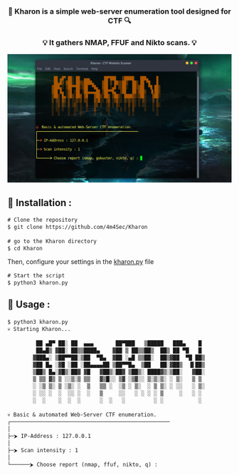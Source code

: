 <div align="center">
    <h3>🔎 Kharon is a simple web-server enumeration tool designed for CTF 🔍</h3>
    <h3>💡 It gathers NMAP, FFUF and Nikto scans. 💡</h3>
    <img src="https://github.com/4m4Sec/Kharon/blob/main/images/shell.png">
</div>

## 📌 Installation :
```console
# Clone the repository
$ git clone https://github.com/4m4Sec/Kharon

# go to the Kharon directory
$ cd Kharon
```  
  
Then, configure your settings in the <a href="https://github.com/4m4Sec/Kharon/blob/main/kharon.py">kharon.py</a> file  
  
```
# Start the script 
$ python3 kharon.py
```

## 📌 Usage :
```console
$ python3 kharon.py
💀 Starting Kharon...

         ██ ▄█▀ ██░ ██  ▄▄▄       ██▀███   ▒█████   ███▄    █ 
         ██▄█▒ ▓██░ ██▒▒████▄    ▓██ ▒ ██▒▒██▒  ██▒ ██ ▀█   █ 
        ▓███▄░ ▒██▀▀██░▒██  ▀█▄  ▓██ ░▄█ ▒▒██░  ██▒▓██  ▀█ ██▒
        ▓██ █▄ ░▓█ ░██ ░██▄▄▄▄██ ▒██▀▀█▄  ▒██   ██░▓██▒  ▐▌██▒
        ▒██▒ █▄░▓█▒░██▓ ▓█   ▓██▒░██▓ ▒██▒░ ████▓▒░▒██░   ▓██░
        ▒ ▒▒ ▓▒ ▒ ░░▒░▒ ▒▒   ▓▒█░░ ▒▓ ░▒▓░░ ▒░▒░▒░ ░ ▒░   ▒ ▒ 
        ░ ░▒ ▒░ ▒ ░▒░ ░  ▒   ▒▒ ░  ░▒ ░ ▒░  ░ ▒ ▒░ ░ ░░   ░ ▒░
        ░ ░░ ░  ░  ░░ ░  ░   ▒     ░░   ░ ░ ░ ░ ▒     ░   ░ ░ 
        ░  ░    ░  ░  ░      ░  ░   ░         ░ ░           ░                       
    
💀 Basic & automated Web-Server CTF enumeration.
┌──────────────────────────────────────────────────
│
├─⮞ IP-Address : 127.0.0.1
│
├─⮞ Scan intensity : 1
│
└──────⮞ Choose report (nmap, ffuf, nikto, q) : 

```
